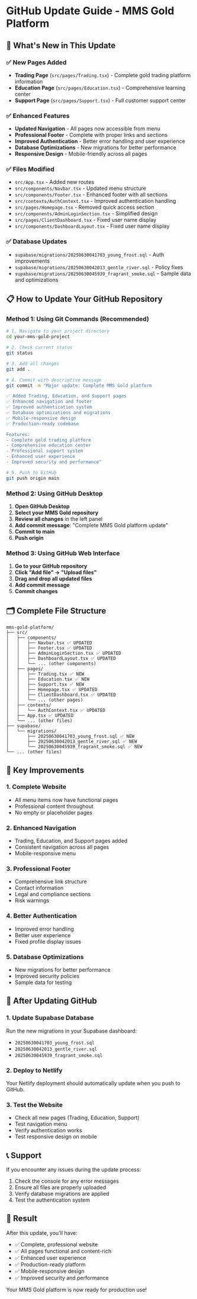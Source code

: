 # GitHub Update Guide - MMS Gold Platform

## 🚀 **What's New in This Update**

### ✅ **New Pages Added**
- **Trading Page** (`src/pages/Trading.tsx`) - Complete gold trading platform information
- **Education Page** (`src/pages/Education.tsx`) - Comprehensive learning center
- **Support Page** (`src/pages/Support.tsx`) - Full customer support center

### ✅ **Enhanced Features**
- **Updated Navigation** - All pages now accessible from menu
- **Professional Footer** - Complete with proper links and sections
- **Improved Authentication** - Better error handling and user experience
- **Database Optimizations** - New migrations for better performance
- **Responsive Design** - Mobile-friendly across all pages

### ✅ **Files Modified**
- `src/App.tsx` - Added new routes
- `src/components/Navbar.tsx` - Updated menu structure
- `src/components/Footer.tsx` - Enhanced footer with all sections
- `src/contexts/AuthContext.tsx` - Improved authentication handling
- `src/pages/Homepage.tsx` - Removed quick access section
- `src/components/AdminLoginSection.tsx` - Simplified design
- `src/pages/ClientDashboard.tsx` - Fixed user name display
- `src/components/DashboardLayout.tsx` - Fixed user name display

### ✅ **Database Updates**
- `supabase/migrations/20250630041703_young_frost.sql` - Auth improvements
- `supabase/migrations/20250630042013_gentle_river.sql` - Policy fixes
- `supabase/migrations/20250630045939_fragrant_smoke.sql` - Sample data and optimizations

## 📋 **How to Update Your GitHub Repository**

### **Method 1: Using Git Commands (Recommended)**

```bash
# 1. Navigate to your project directory
cd your-mms-gold-project

# 2. Check current status
git status

# 3. Add all changes
git add .

# 4. Commit with descriptive message
git commit -m "Major update: Complete MMS Gold platform

✅ Added Trading, Education, and Support pages
✅ Enhanced navigation and footer
✅ Improved authentication system
✅ Database optimizations and migrations
✅ Mobile-responsive design
✅ Production-ready codebase

Features:
- Complete gold trading platform
- Comprehensive education center
- Professional support system
- Enhanced user experience
- Improved security and performance"

# 5. Push to GitHub
git push origin main
```

### **Method 2: Using GitHub Desktop**

1. **Open GitHub Desktop**
2. **Select your MMS Gold repository**
3. **Review all changes** in the left panel
4. **Add commit message**: "Complete MMS Gold platform update"
5. **Commit to main**
6. **Push origin**

### **Method 3: Using GitHub Web Interface**

1. **Go to your GitHub repository**
2. **Click "Add file" → "Upload files"**
3. **Drag and drop all updated files**
4. **Add commit message**
5. **Commit changes**

## 🗂️ **Complete File Structure**

```
mms-gold-platform/
├── src/
│   ├── components/
│   │   ├── Navbar.tsx ✅ UPDATED
│   │   ├── Footer.tsx ✅ UPDATED
│   │   ├── AdminLoginSection.tsx ✅ UPDATED
│   │   ├── DashboardLayout.tsx ✅ UPDATED
│   │   └── ... (other components)
│   ├── pages/
│   │   ├── Trading.tsx ✅ NEW
│   │   ├── Education.tsx ✅ NEW
│   │   ├── Support.tsx ✅ NEW
│   │   ├── Homepage.tsx ✅ UPDATED
│   │   ├── ClientDashboard.tsx ✅ UPDATED
│   │   └── ... (other pages)
│   ├── contexts/
│   │   └── AuthContext.tsx ✅ UPDATED
│   ├── App.tsx ✅ UPDATED
│   └── ... (other files)
├── supabase/
│   └── migrations/
│       ├── 20250630041703_young_frost.sql ✅ NEW
│       ├── 20250630042013_gentle_river.sql ✅ NEW
│       └── 20250630045939_fragrant_smoke.sql ✅ NEW
└── ... (other files)
```

## 🎯 **Key Improvements**

### **1. Complete Website**
- All menu items now have functional pages
- Professional content throughout
- No empty or placeholder pages

### **2. Enhanced Navigation**
- Trading, Education, and Support pages added
- Consistent navigation across all pages
- Mobile-responsive menu

### **3. Professional Footer**
- Comprehensive link structure
- Contact information
- Legal and compliance sections
- Risk warnings

### **4. Better Authentication**
- Improved error handling
- Better user experience
- Fixed profile display issues

### **5. Database Optimizations**
- New migrations for better performance
- Improved security policies
- Sample data for testing

## 🔧 **After Updating GitHub**

### **1. Update Supabase Database**
Run the new migrations in your Supabase dashboard:
- `20250630041703_young_frost.sql`
- `20250630042013_gentle_river.sql`
- `20250630045939_fragrant_smoke.sql`

### **2. Deploy to Netlify**
Your Netlify deployment should automatically update when you push to GitHub.

### **3. Test the Website**
- Check all new pages (Trading, Education, Support)
- Test navigation menu
- Verify authentication works
- Test responsive design on mobile

## 📞 **Support**

If you encounter any issues during the update process:
1. Check the console for any error messages
2. Ensure all files are properly uploaded
3. Verify database migrations are applied
4. Test the authentication system

## 🎉 **Result**

After this update, you'll have:
- ✅ Complete, professional website
- ✅ All pages functional and content-rich
- ✅ Enhanced user experience
- ✅ Production-ready platform
- ✅ Mobile-responsive design
- ✅ Improved security and performance

Your MMS Gold platform is now ready for production use!